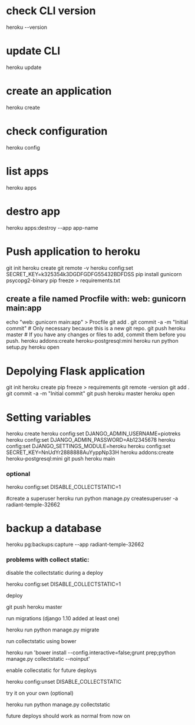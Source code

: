 # check CLI version
heroku --version

# update CLI
heroku update

# create an application
heroku create

# check configuration
heroku config

# list apps
heroku apps

# destro app
heroku apps:destroy --app app-name

# Push application to heroku
git init
heroku create
git remote -v
heroku config:set SECRET_KEY=k325354k3DGDFGDFG55432BDFDSS
pip install gunicorn psycopg2-binary
pip freeze > requirements.txt
## create a file named Procfile with: web: gunicorn main:app ##
echo "web: gunicorn main:app" > Procfile
git add .
git commit -a -m "Initial commit"    # Only necessary because this is a new git repo.
git push heroku master               # If you have any changes or files to add, commit them before you push. 
heroku addons:create heroku-postgresql:mini
heroku run python setup.py
heroku open

# Depolying Flask application
git init
heroku create
pip freeze > requirements
git remote -version
git add .
git commit -a -m "Initial commit"
git push heroku master
heroku open


# Setting variables
heroku create
heroku config:set DJANGO_ADMIN_USERNAME=piotreks
heroku config:set DJANGO_ADMIN_PASSWORD=Ab12345678
heroku config:set DJANGO_SETTINGS_MODULE=heroku
heroku config:set SECRET_KEY=NnUdYr2888888AuYyppNp33H
heroku addons:create heroku-postgresql:mini
git push heroku main

### optional
heroku config:set DISABLE_COLLECTSTATIC=1

#create a superuser
heroku run python manage.py createsuperuser -a radiant-temple-32662

# backup a database
heroku pg:backups:capture --app radiant-temple-32662

### problems with collect static:

disable the collectstatic during a deploy

heroku config:set DISABLE_COLLECTSTATIC=1

deploy

git push heroku master

run migrations (django 1.10 added at least one)

heroku run python manage.py migrate

run collectstatic using bower

heroku run 'bower install --config.interactive=false;grunt prep;python manage.py collectstatic --noinput'

enable collecstatic for future deploys

heroku config:unset DISABLE_COLLECTSTATIC

try it on your own (optional)

heroku run python manage.py collectstatic

future deploys should work as normal from now on



